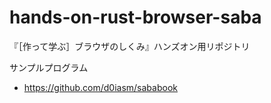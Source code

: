 # hands-on-rust-browser-saba

『［作って学ぶ］ブラウザのしくみ』ハンズオン用リポジトリ

サンプルプログラム
- https://github.com/d0iasm/sababook
